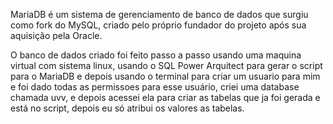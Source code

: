 MariaDB é um sistema de gerenciamento de banco de dados que surgiu como fork do MySQL, 
criado pelo próprio fundador do projeto após sua aquisição pela Oracle.

O banco de dados criado foi feito passo a passo  usando uma maquina virtual com sistema linux, 
usando o SQL Power Arquitect para gerar o script para o MariaDB e depois usando o terminal para criar um usuario para mim e foi dado todas as permissoes para esse usuário, 
criei uma database chamada uvv, e depois acessei ela para criar as tabelas que ja foi gerada e está no script, depois eu só atribui os valores as tabelas.
